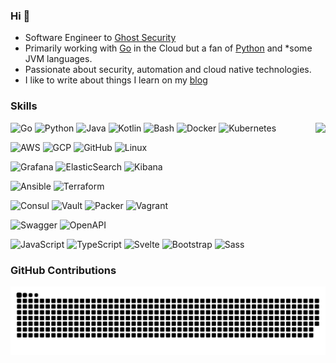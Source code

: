 ### Hi :wave:

- Software Engineer to [Ghost Security](https://ghost.security)
- Primarily working with [Go](https://golang.org) in the Cloud but a fan of [Python](https://www.python.org) and \*some JVM languages.
- Passionate about security, automation and cloud native technologies.
- I like to write about things I learn on my [blog](https://owenrumney.co.uk)

### Skills

<img src="https://github-readme-stats.vercel.app/api?username=owenrumney&show_icons=true&theme=transparent" style="float:right">

![Go](https://img.shields.io/badge/-Go-666?&logo=go)
![Python](https://img.shields.io/badge/-Python-666?&logo=python)
![Java](https://img.shields.io/badge/-Java-666?&logo=java)
![Kotlin](https://img.shields.io/badge/-Kotlin-666?&logo=kotlin)
![Bash](https://img.shields.io/badge/-Bash-666?&logo=gnu-bash)
![Docker](https://img.shields.io/badge/-Docker-666?&logo=docker)
![Kubernetes](https://img.shields.io/badge/-Kubernetes-666?&logo=kubernetes)

![AWS](https://img.shields.io/badge/-AWS-666?&logo=amazon-aws)
![GCP](https://img.shields.io/badge/-GCP-666?&logo=google-cloud)
![GitHub](https://img.shields.io/badge/-GitHub-666?&logo=github)
![Linux](https://img.shields.io/badge/-Linux-666?&logo=linux)

![Grafana](https://img.shields.io/badge/-Grafana-666?&logo=grafana)
![ElasticSearch](https://img.shields.io/badge/-ElasticSearch-666?&logo=elasticsearch)
![Kibana](https://img.shields.io/badge/-Kibana-666?&logo=kibana)

![Ansible](https://img.shields.io/badge/-Ansible-666?&logo=ansible)
![Terraform](https://img.shields.io/badge/-Terraform-666?&logo=terraform)

![Consul](https://img.shields.io/badge/-Consul-666?&logo=consul)
![Vault](https://img.shields.io/badge/-Vault-666?&logo=vault)
![Packer](https://img.shields.io/badge/-Packer-666?&logo=packer)
![Vagrant](https://img.shields.io/badge/-Vagrant-666?&logo=vagrant)

![Swagger](https://img.shields.io/badge/-Swagger-666?&logo=swagger)
![OpenAPI](https://img.shields.io/badge/-OpenAPI-666?&logo=openapi-initiative)

![JavaScript](https://img.shields.io/badge/-JavaScript-666?&logo=javascript)
![TypeScript](https://img.shields.io/badge/-TypeScript-666?&logo=typescript)
![Svelte](https://img.shields.io/badge/-Svelte-666?&logo=svelte)
![Bootstrap](https://img.shields.io/badge/-Bootstrap-666?&logo=bootstrap)
![Sass](https://img.shields.io/badge/-Sass-666?&logo=sass)

### GitHub Contributions

<picture>
      <source media="(prefers-color-scheme: dark)" srcset="https://raw.githubusercontent.com/owenrumney/owenrumney/output/github-contribution-grid-snake-dark.svg">
      <source media="(prefers-color-scheme: light)" srcset="https://raw.githubusercontent.com/owenrumney/owenrumney/output/github-contribution-grid-snake.svg">
      <img alt="github contribution grid snake animation" src="https://raw.githubusercontent.com/owenrumney/owenrumney/output/github-contribution-grid-snake.svg">
    </picture>
